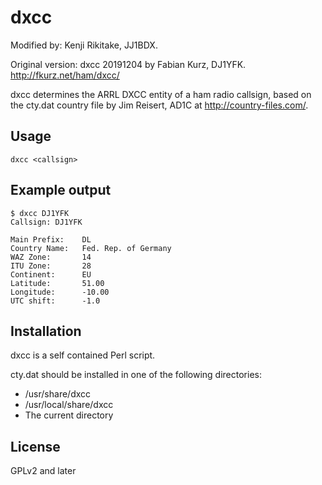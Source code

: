 # dxcc

Modified by: Kenji Rikitake, JJ1BDX.

Original version: dxcc 20191204 by Fabian Kurz, DJ1YFK. <http://fkurz.net/ham/dxcc/>

dxcc determines the ARRL DXCC entity of a ham radio callsign, based on the
cty.dat country file by Jim Reisert, AD1C at <http://country-files.com/>. 

## Usage

`dxcc <callsign>`

## Example output

```
$ dxcc DJ1YFK
Callsign: DJ1YFK

Main Prefix:    DL
Country Name:   Fed. Rep. of Germany
WAZ Zone:       14
ITU Zone:       28
Continent:      EU
Latitude:       51.00
Longitude:      -10.00
UTC shift:      -1.0
```

## Installation

dxcc is a self contained Perl script.

cty.dat should be installed in one of the following directories:

* /usr/share/dxcc
* /usr/local/share/dxcc
* The current directory

## License

GPLv2 and later

